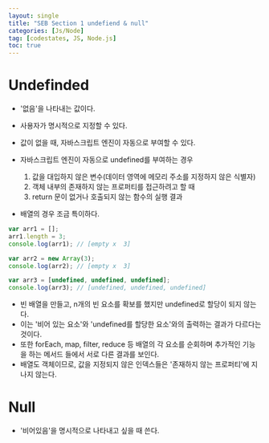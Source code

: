 ```yaml
---
layout: single
title: "SEB Section 1 undefiend & null"
categories: [Js/Node]
tag: [codestates, JS, Node.js]
toc: true
---
```


# Undefinded

- '없음'을 나타내는 값이다.
- 사용자가 명시적으로 지정할 수 있다.
- 값이 없을 때, 자바스크립트 엔진이 자동으로 부여할 수 있다.

- 자바스크립트 엔진이 자동으로 undefined를 부여하는 경우

  1. 값을 대입하지 않은 변수(데이터 영역에 메모리 주소를 지정하지 않은 식별자)
  2. 객체 내부의 존재하지 않는 프로퍼티를 접근하려고 할 때
  3. return 문이 없거나 호출되지 않는 함수의 실행 결과

- 배열의 경우 조금 특이하다.

```js
var arr1 = [];
arr1.length = 3;
console.log(arr1); // [empty x  3]

var arr2 = new Array(3);
console.log(arr2); // [empty x  3]

var arr3 = [undefined, undefined, undefined];
console.log(arr3); // [undefined, undefined, undefined]
```

- 빈 배열을 만들고, n개의 빈 요소를 확보를 했지만 undefined로 할당이 되지 않는다.
- 이는 '비어 있는 요소'와 'undefined를 할당한 요소'와의 출력하는 결과가 다르다는 것이다.
- 또한 forEach, map, filter, reduce 등 배열의 각 요소를 순회하며 추가적인 기능을 하는 메서드 들에서 서로 다른
  결과를 보인다.
- 배열도 객체이므로, 값을 지정되지 않은 인덱스들은 '존재하지 않는 프로퍼티'에 지나지 않는다.

# Null

- '비어있음'을 명시적으로 나타내고 싶을 때 쓴다.
